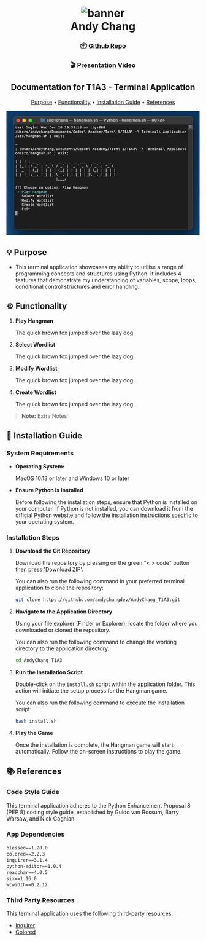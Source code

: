 <h1 align="center">
  <br>
  <img src="./docs/readme-banner.png" alt="banner"></img>
  <br>
  Andy Chang
  <br>
</h1>

<h3 align="center">
 <h3 align="center">
<a href="https://github.com/andychangdev/AndyChang_T1A3">📦 Github Repo</a>
 </h3>

 <h3 align="center">
<a href="https://www.canva.com">🎬 Presentation Video</a>
 </h3>

<h2 align="center">Documentation for T1A3 - Terminal Application</h4>

<p align="center">
  <a href="#💡-purpose">Purpose</a> •
  <a href="#⚙️-functionality">Functionality</a> •
  <a href="#📀-installation-guide">Installation Guide</a> •
  <a href="#📚-references">References</a>
</p>

![screenshot](./docs/screencapture.gif)

## 💡 Purpose

- This terminal application showcases my ability to utilise a range of programming concepts and structures using Python. It includes 4 features that demonstrate my understanding of variables, scope, loops, conditional control structures and error handling.

## ⚙️ Functionality

1. **Play Hangman**
    
    The quick brown fox jumped over the lazy dog

2. **Select Wordlist**

    The quick brown fox jumped over the lazy dog

3. **Modify Wordlist**

    The quick brown fox jumped over the lazy dog

4.  **Create Wordlist**

    The quick brown fox jumped over the lazy dog

> **Note:**
> Extra Notes

## 📀 Installation Guide

### System Requirements
- **Operating System:**

    MacOS 10.13 or later and Windows 10 or later

- **Ensure Python is Installed**

    Before following the installation steps, ensure that Python is installed on your computer. If Python is not installed, you can download it from the official Python website and follow the installation instructions specific to your operating system.

### Installation Steps

1. **Download the Git Repository**

    Download the repository by pressing on the green "< > code" button then press 'Download ZIP'. 
    
    You can also run the following command in your preferred terminal application to clone the repository:
    ```bash
    git clone https://github.com/andychangdev/AndyChang_T1A3.git
    ```

2. **Navigate to the Application Directory**

     Using your file explorer (Finder or Explorer), locate the folder where you downloaded or cloned the repository.

    You can also run the following command to change the working directory to the application directory:
    ```bash
    cd AndyChang_T1A3
    ```

3. **Run the Installation Script**

    Double-click on the `install.sh` script within the application folder. This action will initiate the setup process for the Hangman game.

    You can also run the following command to execute the installation script:

    ```bash
    bash install.sh
    ```



4. **Play the Game**

    Once the installation is complete, the Hangman game will start automatically. Follow the on-screen instructions to play the game.

## 📚 References

### Code Style Guide

This terminal application adheres to the Python Enhancement Proposal 8 (PEP 8) coding style guide, established by Guido van Rossum, Barry Warsaw, and Nick Coghlan.


### App Dependencies

```
blessed==1.20.0
colored==2.2.3
inquirer==3.1.4
python-editor==1.0.4
readchar==4.0.5
six==1.16.0
wcwidth==0.2.12
```

### Third Party Resources
This terminal application uses the following third-party resources:

- [Inquirer](https://pypi.org/project/inquirer/)
- [Colored](https://pypi.org/project/colored/)


